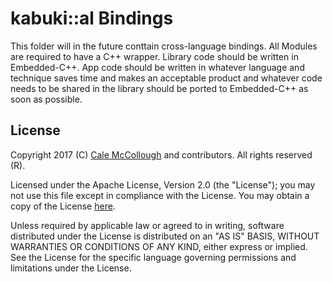 # kabuki::al Bindings

This folder will in the future conttain cross-language bindings. All Modules are required to have a C++ wrapper. Library code should be written in Embedded-C++. App code should be written in whatever language and technique saves time and makes an acceptable product and whatever code needs to be shared in the library should be ported to Embedded-C++ as soon as possible.

## License

Copyright 2017 (C) [Cale McCollough](mailto:calemccollough@gmail.com) and contributors. All rights reserved (R).

Licensed under the Apache License, Version 2.0 (the "License"); you may not use this file except in compliance with the License. You may obtain a copy of the License [here](http://www.apache.org/licenses/LICENSE-2.0).

Unless required by applicable law or agreed to in writing, software distributed under the License is distributed on an "AS IS" BASIS, WITHOUT WARRANTIES OR CONDITIONS OF ANY KIND, either express or implied. See the License for the specific language governing permissions and limitations under the License.
